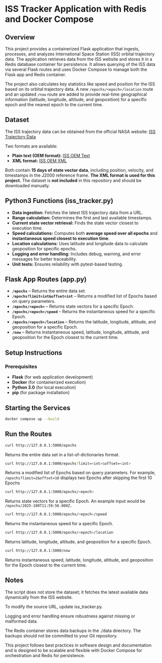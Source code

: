 # ISS Tracker Application with Redis and Docker Compose

## Overview

This project provides a containerized Flask application that ingests, processes, and analyzes International Space Station (ISS) orbital trajectory data. The application retrieves data from the ISS website and stores it in a Redis database container for persistence. It allows querying of the ISS data via several Flask routes and uses Docker Compose to manage both the Flask app and Redis container.

The project also calculates key statistics like speed and position for the ISS based on its orbital trajectory data. A new `/epochs/<epoch>/location` route and an updated `/now` route are added to provide real-time geographical information (latitude, longitude, altitude, and geoposition) for a specific epoch and the nearest epoch to the current time.

## Dataset

The ISS trajectory data can be obtained from the official NASA website: [ISS Trajectory Data](https://spotthestation.nasa.gov/trajectory_data.cfm)

Two formats are available:
- **Plain text (OEM format):** [ISS OEM Text](https://nasa-public-data.s3.amazonaws.com/iss-coords/current/ISS_OEM/ISS.OEM_J2K_EPH.txt)
- **XML format:** [ISS OEM XML](https://nasa-public-data.s3.amazonaws.com/iss-coords/current/ISS_OEM/ISS.OEM_J2K_EPH.xml)

Both contain **15 days of state vector data**, including position, velocity, and timestamps in the J2000 reference frame. **The XML format is used for this project.** The dataset is **not included** in this repository and should be downloaded manually.

## Python3 Functions (iss_tracker.py)

- **Data ingestion:** Fetches the latest ISS trajectory data from a URL.
- **Range calculation:** Determines the first and last available timestamps.
- **Current state vector retrieval:** Finds the state vector closest to execution time.
- **Speed calculations:** Computes both **average speed over all epochs** and **instantaneous speed closest to execution time**.
- **Location calculations:** Uses latitude and longitude data to calculate geoposition for specific epochs.
- **Logging and error handling:** Includes debug, warning, and error messages for better traceability.
- **Unit tests:** Ensures reliability with pytest-based testing.

## Flask App Routes (app.py)

- **`/epochs`** – Returns the entire data set.
- **`/epochs?limit=int&offset=int`** – Returns a modified list of Epochs based on query parameters.
- **`/epochs/<epoch>`** – Returns state vectors for a specific Epoch.
- **`/epochs/<epoch>/speed`** – Returns the instantaneous speed for a specific Epoch.
- **`/epochs/<epoch>/location`** – Returns the latitude, longitude, altitude, and geoposition for a specific Epoch.
- **`/now`** – Returns instantaneous speed, latitude, longitude, altitude, and geoposition for the Epoch closest to the current time.

## Setup Instructions

### Prerequisites
- **Flask** (for web application development)
- **Docker** (for containerized execution)
- **Python 3.0** (for local execution)
- **pip** (for package installation)

## Starting the Services

```bash
docker compose up --build
```

## Run the Routes
```bash
curl http://127.0.0.1:5000/epochs
```
Returns the entire data set in a list-of-dictionaries format.

```bash
curl http://127.0.0.1:5000/epochs?limit=<int>&offset=<int>
```
Returns a modified list of Epochs based on query parameters. For example, ```/epochs?limit=2&offset=10``` displays two Epochs after skipping the first 10 Epochs

```bash
curl http://127.0.0.1:5000/epochs/<epoch>
```
Returns state vectors for a specific Epoch. An example input would be ```/epochs/2025-100T11:59:56.000Z.```

```bash
curl http://127.0.0.1:5000/epochs/<epoch>/speed
```
Returns the instantaneous speed for a specific Epoch.

```bash
curl http://127.0.0.1:5000/epochs/<epoch>/location
```
Returns latitude, longitude, altitude, and geoposition for a specific Epoch.

```bash
curl http://127.0.0.1:5000/now
```
Returns instantaneous speed, latitude, longitude, altitude, and geoposition for the Epoch closest to the current time.

## Notes
The script does not store the dataset; it fetches the latest available data dynamically from the ISS website.

To modify the source URL, update iss_tracker.py.

Logging and error handling ensure robustness against missing or malformed data.

The Redis container stores data backups in the ./data directory. The backups should not be committed to your Git repository.

This project follows best practices in software design and documentation and is designed to be scalable and flexible with Docker Compose for orchestration and Redis for persistence.